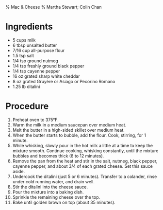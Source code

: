 % Mac & Cheese
% Martha Stewart; Colin Chan

# Ingredients

*   5 cups milk
*   6 tbsp unsalted butter
*   7/16 cup all-purpose flour
*   1.5 tsp salt
*   1/4 tsp ground nutmeg
*   1/4 tsp freshly ground black pepper
*   1/4 tsp cayenne pepper
*   16 oz grated sharp white cheddar
*   8 oz grated Gruyère or Asiago or Pecorino Romano
*   1.25 lb ditalini

# Procedure

1.  Preheat oven to 375°F.
2.  Warm the milk in a medium saucepan over medium heat.
3.  Melt the butter in a high-sided skillet over medium heat.
4.  When the butter starts to bubble, add the flour. Cook, stirring, for 1
    minute.
5.  While whisking, slowly pour in the hot milk a little at a time to keep
    the mixture smooth. Continue cooking, whisking constantly, until the mixture
    bubbles and becomes thick (8 to 12 minutes).
6.  Remove the pan from the heat and stir in the salt, nutmeg, black pepper,
    cayenne pepper, and about 3/4 of each grated cheese. Set this sauce aside.
7.  Undercook the ditalini (just 5 or 6 minutes). Transfer to a colander, rinse
    under cold running water, and drain well.
8.  Stir the ditalini into the cheese sauce.
9.  Pour the mixture into a baking dish.
10. Sprinkle the remaining cheese over the top.
11. Bake until golden brown on top (about 35 minutes).
